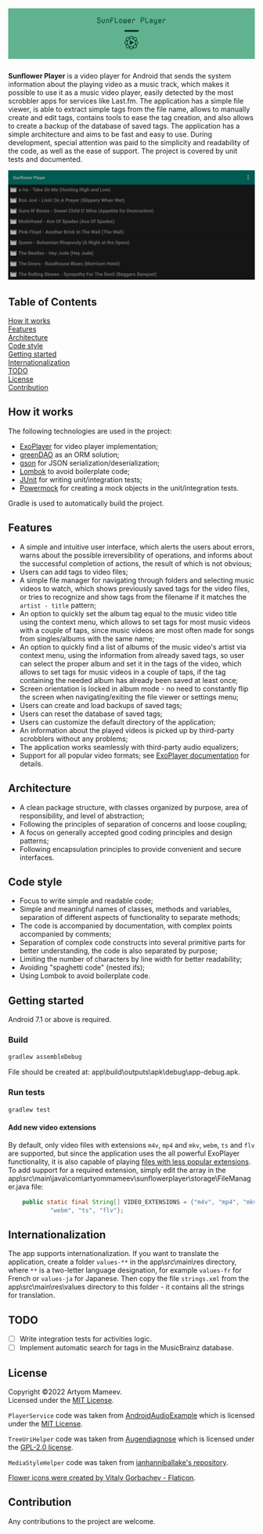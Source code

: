 <a name="readme"/>

# ![Logo](readme/logo-all/github_cover_logo.png)

**Sunflower Player** is a video player for Android that sends the system
information about the playing video as a music track, which makes it possible to
use it as a music video player, easily detected by the most scrobbler apps for
services like Last.fm. The application has a simple file viewer, is able to
extract simple tags from the file name, allows to manually create and edit tags,
contains tools to ease the tag creation, and also allows to create a backup of the
database of saved tags. The application has a simple architecture and aims to be
fast and easy to use. During development, special attention was paid to the
simplicity and readability of the code, as well as the ease of support. The
project is covered by unit tests and documented.

<p align="center">
  <img width="540px" src="readme/screenshot-main.png">
</p>

## Table of Contents

[How it works](#how-it-works)  
[Features](#features)  
[Architecture](#architecture)  
[Code style](#style)  
[Getting started](#getting-started)  
[Internationalization](#internationalization)  
[TODO](#todo)  
[License](#license)  
[Contribution](#contribution)

<a name="how-it-works"/>

## How it works

The following technologies are used in the project:

- [ExoPlayer](https://github.com/google/ExoPlayer) for video player
  implementation;
- [greenDAO](https://github.com/greenrobot/greenDAO) as an ORM solution;
- [gson](https://github.com/google/gson) for JSON serialization/deserialization;
- [Lombok](https://projectlombok.org) to avoid boilerplate code;
- [JUnit](https://junit.org/junit5/) for writing unit/integration tests;
- [Powermock](https://github.com/powermock/powermock) for creating a mock objects
  in the unit/integration tests.

Gradle is used to automatically build the project.

<a name="features"/>

## Features

- A simple and intuitive user interface, which alerts the users about errors,
  warns about the possible irreversibility of operations, and informs about the
  successful completion of actions, the result of which is not obvious;
- Users can add tags to video files;
- A simple file manager for navigating through folders and selecting music
  videos to watch, which shows previously saved tags for the video files, or
  tries to recognize and show tags from the filename if it matches
  the `artist - title` pattern;
- An option to quickly set the album tag equal to the music video title using
  the context menu, which allows to set tags for most music videos with a couple
  of taps, since music videos are most often made for songs from singles/albums
  with the same name;
- An option to quickly find a list of albums of the music video's artist via
  context menu, using the information from already saved tags, so user
  can select the proper album and set it in the tags of the video, which
  allows to set tags for music videos in a couple of taps, if the tag
  containing the needed album has already been saved at least once;
- Screen orientation is locked in album mode - no need to constantly flip the
  screen when navigating/exiting the file viewer or settings menu;
- Users can create and load backups of saved tags;
- Users can reset the database of saved tags;
- Users can customize the default directory of the application;
- An information about the played videos is picked up by third-party scrobblers
  without any problems;
- The application works seamlessly with third-party audio equalizers;
- Support for all popular video formats;
  see [ExoPlayer documentation](https://exoplayer.dev/supported-formats.html)
  for details.

<a name="architecture"/>

## Architecture

- A clean package structure, with classes organized by purpose, area of
  responsibility, and level of abstraction;
- Following the principles of separation of concerns and loose coupling;
- A focus on generally accepted good coding principles and design patterns;
- Following encapsulation principles to provide convenient and secure
  interfaces.

<a name="style"/>

## Code style

- Focus to write simple and readable code;
- Simple and meaningful names of classes, methods and variables, separation of
  different aspects of functionality to separate methods;
- The code is accompanied by documentation, with complex points accompanied by
  comments;
- Separation of complex code constructs into several primitive parts for better
  understanding, the code is also separated by purpose;
- Limiting the number of characters by line width for better readability;
- Avoiding "spaghetti code" (nested ifs);
- Using Lombok to avoid boilerplate code.

<a name="getting-started"/>

## Getting started

Android 7.1 or above is required.

### Build

```bash
gradlew assembleDebug
```

File should be created at: app\build\outputs\apk\debug\app-debug.apk.

### Run tests

```bash
gradlew test
```

#### Add new video extensions

By default, only video files with extensions `m4v`, `mp4` and `mkv`, `webm`,
`ts` and `flv` are supported, but since the application uses the all powerful
ExoPlayer functionality, it is also capable of
playing [files with less popular extensions](https://exoplayer.dev/supported-formats.html).
To add support for a required extension, simply edit the array in the
app\src\main\java\com\artyommameev\sunflowerplayer\storage\FileManager.java
file:

```java
    public static final String[] VIDEO_EXTENSIONS = {"m4v", "mp4", "mkv",
            "webm", "ts", "flv"};
```

<a name="internationalization"/>

## Internationalization

The app supports internationalization. If you want to translate the application,
create a folder `values-**` in the app\src\main\res directory, where `**` is a
two-letter language designation, for example `values-fr` for French
or `values-ja` for Japanese. Then copy the file `strings.xml` from the
app\src\main\res\values directory to this folder - it contains all the strings
for translation.

<a name="todo"/>

## TODO

- [ ] Write integration tests for activities logic.
- [ ] Implement automatic search for tags in the MusicBrainz database.

<a name="license"/>

## License

Copyright ©2022 Artyom Mameev.  
Licensed under the [MIT License](https://opensource.org/licenses/MIT).

`PlayerService` code was taken from
[AndroidAudioExample](https://github.com/SergeyVinyar/AndroidAudioExample)
which is licensed under the
[MIT License](https://opensource.org/licenses/MIT).

`TreeUriHelper` code was taken from
[Augendiagnose](https://github.com/jeisfeld/Augendiagnose)
which is licensed under the
[GPL-2.0 license](https://www.gnu.org/licenses/old-licenses/gpl-2.0.en.html).

`MediaStyleHelper` code was taken from
[ianhanniballake's repository](https://gist.github.com/ianhanniballake/47617ec3488e0257325c).

<a href="https://www.flaticon.com/free-icons/flower" title="flower icons">Flower
icons were created by Vitaly Gorbachev - Flaticon</a>.

<a name="contribution"/>

## Contribution

Any contributions to the project are welcome.
